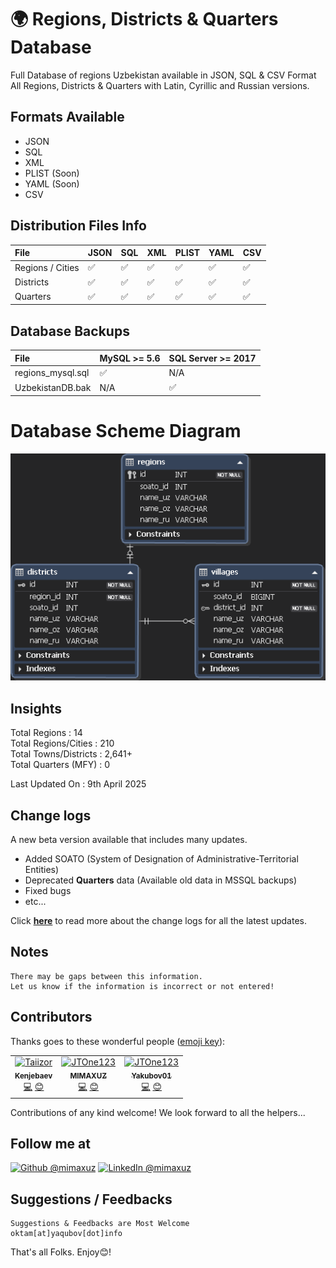 
# 🌍 Regions, Districts &amp; Quarters Database

Full Database of regions Uzbekistan available in JSON, SQL  &amp; CSV Format All Regions, Districts &amp; Quarters with Latin, Cyrillic and Russian versions.


## Formats Available
- JSON
- SQL
- XML
- PLIST (Soon)
- YAML (Soon)
- CSV

## Distribution Files Info
File | JSON | SQL | XML | PLIST | YAML | CSV
:------------ | :-------------| :-------------| :------------- |:-------------|:-------------|:-------------
Regions / Cities | :white_check_mark: | :white_check_mark: | :white_check_mark: | :white_check_mark: | :white_check_mark: | :white_check_mark:
Districts | :white_check_mark: | :white_check_mark: | :white_check_mark: | :white_check_mark: | :white_check_mark: | :white_check_mark:
Quarters | :white_check_mark: | :white_check_mark: | :white_check_mark: | :white_check_mark: | :white_check_mark: | :white_check_mark:

## Database Backups
File | MySQL >= 5.6 | SQL Server >= 2017
:------------ | :-------------| :-------------
regions_mysql.sql | :white_check_mark: | N/A 
UzbekistanDB.bak | N/A | :white_check_mark: 

# Database Scheme Diagram

![Области, города, поселки, районы узбекистана ](database_scheme.png )


## Insights
Total Regions : 14 <br>
Total Regions/Cities : 210 <br>
Total Towns/Districts : 2,641+ <br>
Total Quarters (MFY) : 0 <br>

Last Updated On : 9th April 2025

## Change logs
A new beta version available that includes many updates.

- Added SOATO (System of Designation of Administrative-Territorial Entities)
- Deprecated **Quarters** data (Available old data in MSSQL backups)
- Fixed bugs
- etc...

Click **[here](https://github.com/MIMAXUZ/uzbekistan-regions-data/wiki/Update-History)** to read more about the change logs for all the latest updates.

## Notes
```
There may be gaps between this information. 
Let us know if the information is incorrect or not entered!
```


## Contributors

Thanks goes to these wonderful people ([emoji key](https://allcontributors.org/docs/en/emoji-key)):

<table>
  <tr>
    <td align="center">
		<a href="https://github.com/kenjebaev">
			<img src="https://avatars.githubusercontent.com/u/20373911?s=400&u=f63aa7e2ee85e7a0880d9fa96340495ce5242497&v=4" width="80px;" alt="Taiizor"/>
			<br/>
			<sub>
				<b>Kenjebaev</b>
			</sub>
		</a>
		<br/>
		<a href="https://github.com/MIMAXUZ/uzbekistan-regions-data/commits?author=kenjebaev" title="Code">💻</a>
		<a href="http://www.kenjebaev.uz" title="Ideas & Planning, Feedback">😊</a>
	</td>
    <td align="center">
		<a href="https://github.com/mimaxuz">
			<img src="https://avatars.githubusercontent.com/u/16282754?s=400&u=b985ed5ee400fbf070cd7d6e112d420fec29e3c7&v=4" width="80px;" alt="JTOne123"/>
			<br/>
			<sub>
				<b>MIMAXUZ</b>
			</sub>
		</a>
		<br/>
      <a href="https://github.com/MIMAXUZ/uzbekistan-regions-data/commits?author=kenjebaev" title="Code">💻</a>
		<a href="http://www.yaqubov.info" title="Ideas & Planning, Feedback">😊</a>
	</td>
	<td align="center">
		<a href="https://github.com/Yakubov01">
			<img src="https://avatars.githubusercontent.com/u/16282754?s=400&u=b985ed5ee400fbf070cd7d6e112d420fec29e3c7&v=4" width="80px;" alt="JTOne123"/>
			<br/>
			<sub>
				<b>Yakubov01</b>
			</sub>
		</a>
		<br/>
      <a href="https://github.com/MIMAXUZ/uzbekistan-regions-data/commits?author=kenjebaev" title="Code">💻</a>
		<a href="http://www.yaqubov.info" title="Ideas & Planning, Feedback">😊</a>
	</td>
  </tr>
</table>

Contributions of any kind welcome! We look forward to all the helpers...


## Follow me at
<a href="https://github.com/mimaxuz/"><img alt="Github @mimaxuz" src="https://img.shields.io/static/v1?logo=github&message=Github&color=black&style=flat-square&label=" /></a> 
<a href="https://www.linkedin.com/in/mimaxuz/"><img alt="LinkedIn @mimaxuz" src="https://img.shields.io/static/v1?logo=linkedin&message=LinkedIn&color=black&style=flat-square&label=&link=https://twitter.com/mimaxuz" /></a>

## Suggestions / Feedbacks
```
Suggestions & Feedbacks are Most Welcome
oktam[at]yaqubov[dot]info
```

That's all Folks. Enjoy😊!
